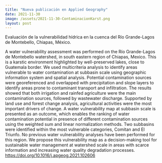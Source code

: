 ```yaml
---
title: "Nueva publicación en Applied Geography"
date: 2021-11-30
image: /assets/2021-11-30-ContaminacionKarst.png
layout: post
---
```

Evaluación de la vulnerabilidad hídrica en la cuenca del Río Grande-Lagos de Montebello, Chiapas, México. 

A water vulnerability assessment was performed on the Río Grande-Lagos de Montebello watershed, in south eastern region of Chiapas, Mexico. 
This is a karstic environment highlighted by well-preserved lakes, close to Guatemala border. We used multicriteria analysis to identify areas vulnerable to water contamination at subbasin scale using geographic information system and spatial analysis. Potential contamination sources were georeferenced and overlapped with precipitation and slope layers to identify areas prone to contaminant transport and 
infiltration. The results showed that both irrigation and rainfed agriculture were the main contamination sources, followed by wastewater discharge. Supported by land use and forest change analysis, agricultural activities were 
the most important drivers of change. A water vulnerability map at subbasin scale is presented as an outcome, which enables the ranking of water contamination potential in presence of different contamination sources using 
the weighted sum and linear normalization methods. Two subbasins were identified within the most vulnerable categories, Comitan and El Triunfo. No previous water vulnerability analyses have been performed for this region. 
We propose this vulnerability map as a decision-making tool for sustainable water management at watershed scale in areas with scarce information and increasing water quality degradation processes. 
https://doi.org/10.1016/j.apgeog.2021.102606 
